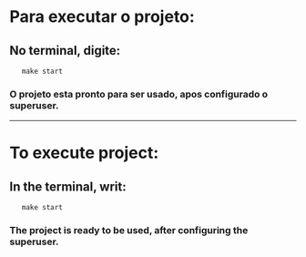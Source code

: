 # Para executar o projeto:

##  No terminal, digite:
       make start

### O projeto esta pronto para ser usado, apos configurado o superuser.

------------------------------------------------------------------------------------------------------------------------
# To execute project:

##  In the terminal, writ:
       make start

### The project is ready to be used, after configuring the superuser.
